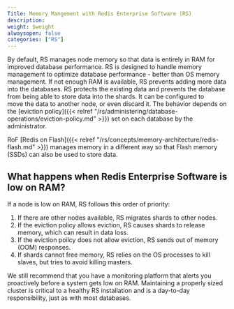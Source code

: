 ```yaml
---
Title: Memory Mangement with Redis Enterprise Software (RS)
description: 
weight: $weight
alwaysopen: false
categories: ["RS"]
---
```

By default, RS manages node memory so that data is entirely in RAM for improved
database performance. RS is designed to handle memory management to optimize database 
performance - better than OS memory management. If not enough RAM is available, 
RS prevents adding more data into the databases. RS protects the existing data and
prevents the database from being able to store data into the shards. It 
can be configured to move the data to another node, or even discard it.
The behavior depends on the [eviction policy]({{< relref "/rs/administering/database-operations/eviction-policy.md" >}})
set on each database by the administrator.

RoF [Redis on Flash]({{< relref "/rs/concepts/memory-architecture/redis-flash.md" >}})
manages memory in a different way so that Flash memory (SSDs) can also be used 
to store data. 

## What happens when Redis Enterprise Software is low on RAM?

If a node is low on RAM, RS follows this order of priority:

1. If there are other nodes available, RS migrates shards to other nodes.
2. If the eviction policy allows eviction, RS causes shards to release memory, 
which can result in data loss.
3. If the eviction poilcy does not allow eviction, RS sends 
out of memory (OOM) responses.
4. If shards cannot free memory, RS relies on the OS processes to kill slaves, 
but tries to avoid killing masters.

We still recommend that you have a monitoring platform that alerts you 
proactively before a system gets low on RAM. Maintaining a properly sized 
cluster is critical to a healthy RS installation and is a day-to-day 
responsibility, just as with most databases.
